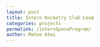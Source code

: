 ```yaml
---
layout: post
title: Intern Rocketry Club Lead
categories: projects
permalink: /internSpaceProgram/
author: Mateo Atwi
---
```

